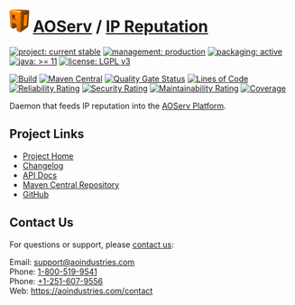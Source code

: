 # [<img src="ao-logo.png" alt="AO Logo" width="35" height="40">](https://github.com/ao-apps) [AOServ](https://aoindustries.com/aoserv/) / [IP Reputation](https://github.com/ao-apps/aoserv-ipreputation)

[![project: current stable](https://aoindustries.com/ao-badges/project-current-stable.svg)](https://aoindustries.com/life-cycle#project-current-stable)
[![management: production](https://aoindustries.com/ao-badges/management-production.svg)](https://aoindustries.com/life-cycle#management-production)
[![packaging: active](https://aoindustries.com/ao-badges/packaging-active.svg)](https://aoindustries.com/life-cycle#packaging-active)  
[![java: &gt;= 11](https://aoindustries.com/ao-badges/java-11.svg)](https://docs.oracle.com/en/java/javase/11/)
[![license: LGPL v3](https://aoindustries.com/ao-badges/license-lgpl-3.0.svg)](https://www.gnu.org/licenses/lgpl-3.0)

[![Build](https://github.com/ao-apps/aoserv-ipreputation/workflows/Build/badge.svg?branch=master)](https://github.com/ao-apps/aoserv-ipreputation/actions?query=workflow%3ABuild)
[![Maven Central](https://maven-badges.herokuapp.com/maven-central/com.aoindustries/aoserv-ipreputation/badge.svg)](https://maven-badges.herokuapp.com/maven-central/com.aoindustries/aoserv-ipreputation)
[![Quality Gate Status](https://sonarcloud.io/api/project_badges/measure?branch=master&project=com.aoapps.platform%3Aaoapps-ipreputation&metric=alert_status)](https://sonarcloud.io/dashboard?branch=master&id=com.aoapps.platform%3Aaoapps-ipreputation)
[![Lines of Code](https://sonarcloud.io/api/project_badges/measure?branch=master&project=com.aoapps.platform%3Aaoapps-ipreputation&metric=ncloc)](https://sonarcloud.io/component_measures?branch=master&id=com.aoapps.platform%3Aaoapps-ipreputation&metric=ncloc)  
[![Reliability Rating](https://sonarcloud.io/api/project_badges/measure?branch=master&project=com.aoapps.platform%3Aaoapps-ipreputation&metric=reliability_rating)](https://sonarcloud.io/component_measures?branch=master&id=com.aoapps.platform%3Aaoapps-ipreputation&metric=Reliability)
[![Security Rating](https://sonarcloud.io/api/project_badges/measure?branch=master&project=com.aoapps.platform%3Aaoapps-ipreputation&metric=security_rating)](https://sonarcloud.io/component_measures?branch=master&id=com.aoapps.platform%3Aaoapps-ipreputation&metric=Security)
[![Maintainability Rating](https://sonarcloud.io/api/project_badges/measure?branch=master&project=com.aoapps.platform%3Aaoapps-ipreputation&metric=sqale_rating)](https://sonarcloud.io/component_measures?branch=master&id=com.aoapps.platform%3Aaoapps-ipreputation&metric=Maintainability)
[![Coverage](https://sonarcloud.io/api/project_badges/measure?branch=master&project=com.aoapps.platform%3Aaoapps-ipreputation&metric=coverage)](https://sonarcloud.io/component_measures?branch=master&id=com.aoapps.platform%3Aaoapps-ipreputation&metric=Coverage)

Daemon that feeds IP reputation into the [AOServ Platform](https://aoindustries.com/aoserv/).

## Project Links
* [Project Home](https://aoindustries.com/aoserv/ipreputation/)
* [Changelog](https://aoindustries.com/aoserv/ipreputation/changelog)
* [API Docs](https://aoindustries.com/aoserv/ipreputation/apidocs/)
* [Maven Central Repository](https://central.sonatype.com/search?namespace=com.aoindustries&q=a%3Aaoserv-ipreputation)
* [GitHub](https://github.com/ao-apps/aoserv-ipreputation)

## Contact Us
For questions or support, please [contact us](https://aoindustries.com/contact):

Email: [support@aoindustries.com](mailto:support@aoindustries.com)  
Phone: [1-800-519-9541](tel:1-800-519-9541)  
Phone: [+1-251-607-9556](tel:+1-251-607-9556)  
Web: https://aoindustries.com/contact

